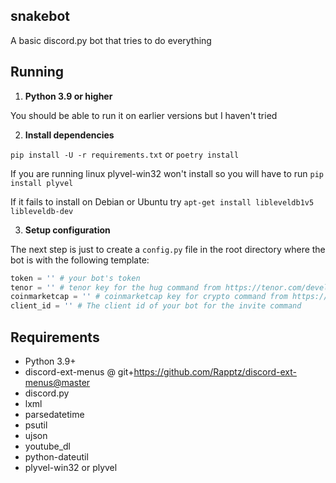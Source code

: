 ## snakebot
A basic discord.py bot that tries to do everything

## Running

1. **Python 3.9 or higher**

You should be able to run it on earlier versions but I haven't tried

2. **Install dependencies**

`pip install -U -r requirements.txt`
or
`poetry install`

If you are running linux plyvel-win32 won't install so you will have to run `pip install plyvel`

If it fails to install on Debian or Ubuntu try `apt-get install libleveldb1v5 libleveldb-dev`


3. **Setup configuration**

The next step is just to create a `config.py` file in the root directory where
the bot is with the following template:

```py
token = '' # your bot's token
tenor = '' # tenor key for the hug command from https://tenor.com/developer/dashboard
coinmarketcap = '' # coinmarketcap key for crypto command from https://pro.coinmarketcap.com/
client_id = '' # The client id of your bot for the invite command
```

## Requirements

- Python 3.9+
- discord-ext-menus @ git+https://github.com/Rapptz/discord-ext-menus@master
- discord.py
- lxml
- parsedatetime
- psutil
- ujson
- youtube_dl
- python-dateutil
- plyvel-win32 or plyvel
